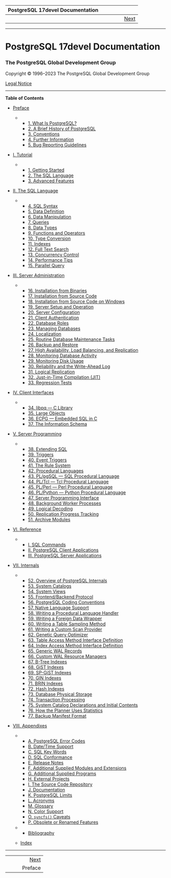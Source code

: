 

| PostgreSQL 17devel Documentation |    |     |    |                                 |
| :------------------------------: | :- | :-: | -: | ------------------------------: |
|                                  |    |     |    |  [Next](preface.html "Preface") |

***

# PostgreSQL 17devel Documentation

### The PostgreSQL Global Development Group

Copyright © 1996–2023 The PostgreSQL Global Development Group

[Legal Notice](legalnotice.html)

***

**Table of Contents**

* [Preface](preface.html)

  * *   [1. What Is PostgreSQL?](intro-whatis.html)
    * [2. A Brief History of PostgreSQL](history.html)
    * [3. Conventions](notation.html)
    * [4. Further Information](resources.html)
    * [5. Bug Reporting Guidelines](bug-reporting.html)

* [I. Tutorial](tutorial.html)

  * *   [1. Getting Started](tutorial-start.html)
    * [2. The SQL Language](tutorial-sql.html)
    * [3. Advanced Features](tutorial-advanced.html)

* [II. The SQL Language](sql.html)

  * *   [4. SQL Syntax](sql-syntax.html)
    * [5. Data Definition](ddl.html)
    * [6. Data Manipulation](dml.html)
    * [7. Queries](queries.html)
    * [8. Data Types](datatype.html)
    * [9. Functions and Operators](functions.html)
    * [10. Type Conversion](typeconv.html)
    * [11. Indexes](indexes.html)
    * [12. Full Text Search](textsearch.html)
    * [13. Concurrency Control](mvcc.html)
    * [14. Performance Tips](performance-tips.html)
    * [15. Parallel Query](parallel-query.html)

* [III. Server Administration](admin.html)

  * *   [16. Installation from Binaries](install-binaries.html)
    * [17. Installation from Source Code](installation.html)
    * [18. Installation from Source Code on Windows](install-windows.html)
    * [19. Server Setup and Operation](runtime.html)
    * [20. Server Configuration](runtime-config.html)
    * [21. Client Authentication](client-authentication.html)
    * [22. Database Roles](user-manag.html)
    * [23. Managing Databases](managing-databases.html)
    * [24. Localization](charset.html)
    * [25. Routine Database Maintenance Tasks](maintenance.html)
    * [26. Backup and Restore](backup.html)
    * [27. High Availability, Load Balancing, and Replication](high-availability.html)
    * [28. Monitoring Database Activity](monitoring.html)
    * [29. Monitoring Disk Usage](diskusage.html)
    * [30. Reliability and the Write-Ahead Log](wal.html)
    * [31. Logical Replication](logical-replication.html)
    * [32. Just-in-Time Compilation (JIT)](jit.html)
    * [33. Regression Tests](regress.html)

* [IV. Client Interfaces](client-interfaces.html)

  * *   [34. libpq — C Library](libpq.html)
    * [35. Large Objects](largeobjects.html)
    * [36. ECPG — Embedded SQL in C](ecpg.html)
    * [37. The Information Schema](information-schema.html)

* [V. Server Programming](server-programming.html)

  * *   [38. Extending SQL](extend.html)
    * [39. Triggers](triggers.html)
    * [40. Event Triggers](event-triggers.html)
    * [41. The Rule System](rules.html)
    * [42. Procedural Languages](xplang.html)
    * [43. PL/pgSQL — SQL Procedural Language](plpgsql.html)
    * [44. PL/Tcl — Tcl Procedural Language](pltcl.html)
    * [45. PL/Perl — Perl Procedural Language](plperl.html)
    * [46. PL/Python — Python Procedural Language](plpython.html)
    * [47. Server Programming Interface](spi.html)
    * [48. Background Worker Processes](bgworker.html)
    * [49. Logical Decoding](logicaldecoding.html)
    * [50. Replication Progress Tracking](replication-origins.html)
    * [51. Archive Modules](archive-modules.html)

* [VI. Reference](reference.html)

  * *   [I. SQL Commands](sql-commands.html)
    * [II. PostgreSQL Client Applications](reference-client.html)
    * [III. PostgreSQL Server Applications](reference-server.html)

* [VII. Internals](internals.html)

  * *   [52. Overview of PostgreSQL Internals](overview.html)
    * [53. System Catalogs](catalogs.html)
    * [54. System Views](views.html)
    * [55. Frontend/Backend Protocol](protocol.html)
    * [56. PostgreSQL Coding Conventions](source.html)
    * [57. Native Language Support](nls.html)
    * [58. Writing a Procedural Language Handler](plhandler.html)
    * [59. Writing a Foreign Data Wrapper](fdwhandler.html)
    * [60. Writing a Table Sampling Method](tablesample-method.html)
    * [61. Writing a Custom Scan Provider](custom-scan.html)
    * [62. Genetic Query Optimizer](geqo.html)
    * [63. Table Access Method Interface Definition](tableam.html)
    * [64. Index Access Method Interface Definition](indexam.html)
    * [65. Generic WAL Records](generic-wal.html)
    * [66. Custom WAL Resource Managers](custom-rmgr.html)
    * [67. B-Tree Indexes](btree.html)
    * [68. GiST Indexes](gist.html)
    * [69. SP-GiST Indexes](spgist.html)
    * [70. GIN Indexes](gin.html)
    * [71. BRIN Indexes](brin.html)
    * [72. Hash Indexes](hash-index.html)
    * [73. Database Physical Storage](storage.html)
    * [74. Transaction Processing](transactions.html)
    * [75. System Catalog Declarations and Initial Contents](bki.html)
    * [76. How the Planner Uses Statistics](planner-stats-details.html)
    * [77. Backup Manifest Format](backup-manifest-format.html)

* [VIII. Appendixes](appendixes.html)

  * *   [A. PostgreSQL Error Codes](errcodes-appendix.html)
    * [B. Date/Time Support](datetime-appendix.html)
    * [C. SQL Key Words](sql-keywords-appendix.html)
    * [D. SQL Conformance](features.html)
    * [E. Release Notes](release.html)
    * [F. Additional Supplied Modules and Extensions](contrib.html)
    * [G. Additional Supplied Programs](contrib-prog.html)
    * [H. External Projects](external-projects.html)
    * [I. The Source Code Repository](sourcerepo.html)
    * [J. Documentation](docguide.html)
    * [K. PostgreSQL Limits](limits.html)
    * [L. Acronyms](acronyms.html)
    * [M. Glossary](glossary.html)
    * [N. Color Support](color.html)
    * [O. `syncfs()` Caveats](syncfs.html)
    * [P. Obsolete or Renamed Features](appendix-obsolete.html)

  * *   [Bibliography](biblio.html)
  * [Index](bookindex.html)

***

|    |     |                                 |
| :- | :-: | ------------------------------: |
|    |     |  [Next](preface.html "Preface") |
|    |     |                         Preface |
